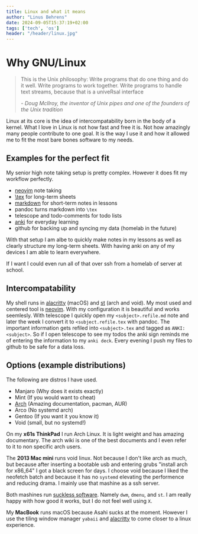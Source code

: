 ```yaml
---
title: Linux and what it means
author: "Linus Behrens"
date: 2024-09-05T15:37:19+02:00
tags: ['tech', 'os']
header: "/header/linux.jpg"
---
```


# Why GNU/Linux


> This is the Unix philosophy: Write programs that do one thing and do it well. Write programs to work together. Write programs to handle text streams, because that is a univeRsal interface
> 
> *- Doug McIlroy, the inventor of Unix pipes and one of the founders of the Unix tradition*


Linux at its core is the idea of intercompatability born in the body of a kernel. What I love in Linux is not how fast and free it is. Not how amazingly many people contribute to one goal. It is the way I use it and how it allowed me to fit the most bare bones software to my needs.

## Examples for the perfect fit

My senior high note taking setup is pretty complex. However it does fit my workflow perfectly.

- [neovim](/posts/neovim) note taking
- [\tex](posts/tex) for long-term sheets
- [markdown](posts/markdown) for short-term notes in lessons
- pandoc turns markdown into `\tex`
- telescope and todo-comments for todo lists
- [anki](posts/anki) for everyday learning
- github for backing up and syncing my data (homelab in the future)


With that setup I am albe to quickly make notes in my lessons as well as clearly structure my long-term sheets. With having anki on any of my devices I am able to learn everywhere.

If I want I could even run all of that over ssh from a homelab of server at school.

## Intercompatability 

My shell runs in [alacritty](https://github.com/alacritty/alacritty) (macOS) and [st](https://st.suckless.org/) (arch and void). My most used and centered tool is [neovim](/posts/neovim). With my configuration it is beautiful and works seemlesly. With telescope I quickly open my `<subject>.refile.md` note and later the week I convert it to `<subject.refile.tex` with pandoc. The important information gets refiled into `<subject>.tex` and tagged as `ANKI: <subject>`. 
So if I open telescope to see my todos the anki sign reminds me of entering the information to my `anki deck`.
Every evening I push my files to github to be safe for a data loss.

## Options (example distributions)

The following are distros I have used.

- Manjaro (Why does it exists exactly)
- Mint (If you would want to cheat)
- [Arch](/content/arch.md) (Amazing documentation, pacman, AUR)
- Arco (No systemd arch)
- Gentoo (If you want it you know it)
- Void (small, but no systemd!)

On my **x61s ThinkPad** I run Arch Linux. It is light weight and has amazing documentary. The arch wiki is one of the best documents and I even refer to it to non specific arch users.

The **2013 Mac mini** runs void linux. Not because I don't like arch as much, but because after inserting a bootable usb and entering grubs "install arch for x86_64" I got a black screen for days. I choose void because I liked the neofetch batch and because it has no `systemd` elevating the performence and reducing drama. I mainly use that mashine as a ssh server.

Both mashines run [suckless software](https://www.suckless.org). Namely `dwm`, `dmenu`, and `st`. I am really happy with how good it works, but I do not feel well using `X`.

My **MacBook** runs macOS because Asahi sucks at the moment. However I use the tiling window manager `yabaii` and [alacritty](https://github.com/alacritty/alacritty) to come closer to a linux experience.

